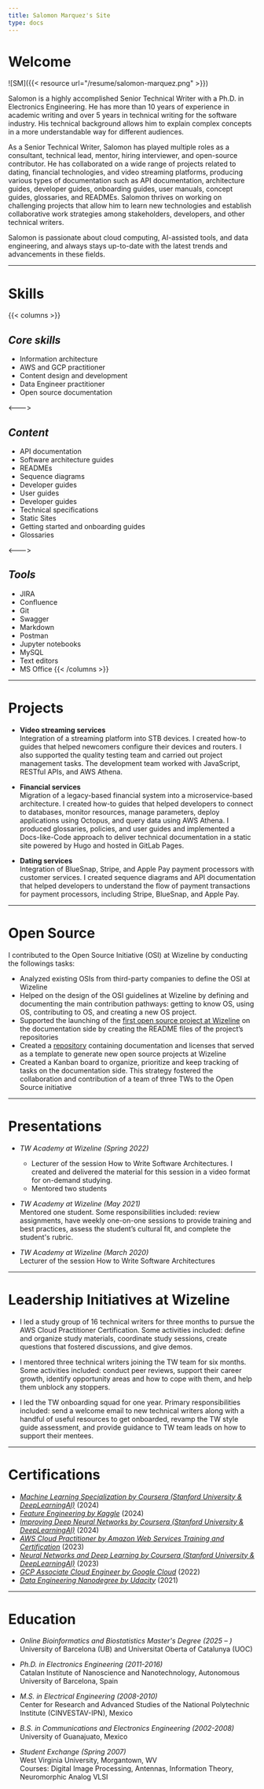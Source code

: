 ```yaml
---
title: Salomon Marquez's Site
type: docs
---
```


# **Welcome**

![SM]({{< resource url="/resume/salomon-marquez.png" >}})
&nbsp; 

Salomon is a highly accomplished Senior Technical Writer with a Ph.D. in Electronics Engineering. He has more than 10 years of experience in academic writing and over 5 years in technical writing for the software industry. His technical background allows him to explain complex concepts in a more understandable way for different audiences.

As a Senior Technical Writer, Salomon has played multiple roles as a consultant, technical lead, mentor, hiring interviewer, and open-source contributor. He has collaborated on a wide range of projects related to dating, financial technologies, and video streaming platforms, producing various types of documentation such as API documentation, architecture guides, developer guides, onboarding guides, user manuals, concept guides, glossaries, and READMEs. Salomon thrives on working on challenging projects that allow him to learn new technologies and establish collaborative work strategies among stakeholders, developers, and other technical writers.

Salomon is passionate about cloud computing, AI-assisted tools, and data engineering, and always stays up-to-date with the latest trends and advancements in these fields. 

---
# **Skills**
{{< columns >}} <!-- begin columns block -->
## *Core skills*
- Information architecture
- AWS and GCP practitioner 
- Content design and development
- Data Engineer practitioner
- Open source documentation

<---> <!-- magic separator, between columns -->

## *Content*
- API documentation
- Software architecture guides
- READMEs
- Sequence diagrams
- Developer guides
- User guides
- Developer guides
- Technical specifications
- Static Sites
- Getting started and onboarding guides
- Glossaries

<---> <!-- magic separator, between columns -->

## *Tools*
- JIRA
- Confluence
- Git
- Swagger
- Markdown
- Postman
- Jupyter notebooks
- MySQL
- Text editors
- MS Office
{{< /columns >}}

---
# **Projects**
- **Video streaming services** \
    Integration of a streaming platform into STB devices. I created how-to guides that helped newcomers configure their devices and routers. I also supported the quality testing team and carried out project management tasks. The development team worked with JavaScript, RESTful APIs, and AWS Athena.

- **Financial services** \
    Migration of a legacy-based financial system into a microservice-based architecture. I created how-to guides that helped developers to connect to databases, monitor resources, manage parameters, deploy applications using Octopus, and query data using AWS Athena. I produced glossaries, policies, and user guides and implemented a Docs-like-Code approach to deliver technical documentation in a static site powered by Hugo and hosted in GitLab Pages.

- **Dating services** \
    Integration of BlueSnap, Stripe, and Apple Pay payment processors with customer services. I created sequence diagrams and API documentation that helped developers to understand the flow of payment transactions for payment processors, including Stripe, BlueSnap, and Apple Pay.

---
# **Open Source**
I contributed to the Open Source Initiative (OSI) at Wizeline by conducting the followings tasks:

- Analyzed existing OSIs from third-party companies to define the OSI at Wizeline
- Helped on the design of the OSI guidelines at Wizeline by defining and documenting the main contribution pathways: getting to know OS, using OS, contributing to OS, and creating a new OS project. 
- Supported the launching of the [first open source project at Wizeline](https://github.com/WizelineLabs/gitwize-fe) on the documentation side by creating the README files of the project’s repositories
- Created a [repository](https://github.com/WizelineLabs/template) containing documentation and licenses that served as a template to generate new open source projects at Wizeline
- Created a Kanban board to organize, prioritize and keep tracking of tasks on the documentation side. This strategy fostered the collaboration and contribution of a team of three TWs to the Open Source initiative


---
# **Presentations**
- *TW Academy at Wizeline (Spring 2022)* 
    - Lecturer of the session How to Write Software Architectures. I created and delivered the material for this session in a video format for on-demand studying. 
    - Mentored two students 

- *TW Academy at Wizeline (May 2021)* \
    Mentored one student. Some responsibilities included: review assignments, have weekly one-on-one sessions to provide training and best practices, assess the student’s cultural fit, and complete the student's rubric.

- *TW Academy at Wizeline (March 2020)* \
    Lecturer of the session How to Write Software Architectures 

---
# **Leadership Initiatives at Wizeline**

- I led a study group of 16 technical writers for three months to pursue the AWS Cloud Practitioner Certification. Some activities included: define and organize study materials, coordinate study sessions, create questions that fostered discussions, and give demos.

- I mentored three technical writers joining the TW team for six months. Some activities included: conduct peer reviews, support their career growth, identify opportunity areas and how to cope with them, and help them unblock any stoppers.

- I led the TW onboarding squad for one year. Primary responsibilities included: send a welcome email to new technical writers along with a handful of useful resources to get onboarded, revamp the TW style guide assessment, and provide guidance to TW team leads on how to support their mentees.

---
# **Certifications**
- [*Machine Learning Specialization by Coursera (Stanford University & DeepLearningAI)*](https://www.coursera.org/account/accomplishments/specialization/IDURPJ8T83YU) (2024)
- [*Feature Engineering by Kaggle*](https://www.kaggle.com/learn/certification/sblaizer/feature-engineering) (2024)
- [*Improving Deep Neural Networks by Coursera (Stanford University & DeepLearningAI)*](https://www.coursera.org/account/accomplishments/certificate/STXS68SE9XFG) (2024)
- [*AWS Cloud Practitioner by Amazon Web Services Training and Certification*](https://www.credly.com/badges/fa219cd5-5450-4123-a264-9ffa254c7e5a) (2023)
- [*Neural Networks and Deep Learning by Coursera (Stanford University & DeepLearningAI)*](https://www.coursera.org/account/accomplishments/certificate/V5MFW67VBL8E) (2023)
- [*GCP Associate Cloud Engineer by Google Cloud*](https://www.credential.net/76455e35-4fe7-4775-a90c-1ed52196444b) (2022)
- [*Data Engineering Nanodegree by Udacity*](https://www.udacity.com/certificate/GJQ6XA9K) (2021)


---
# **Education**
- *Online Bioinformatics and Biostatistics Master's Degree (2025 – )* \
  University of Barcelona (UB) and Universitat Oberta of Catalunya (UOC)

- *Ph.D. in Electronics Engineering (2011-2016)* \
  Catalan Institute of Nanoscience and Nanotechnology, Autonomous University of Barcelona, Spain 

- *M.S. in Electrical Engineering (2008-2010)* \
  Center for Research and Advanced Studies of the National Polytechnic Institute (CINVESTAV-IPN), Mexico 

- *B.S. in Communications and Electronics Engineering (2002-2008)* \
  University of Guanajuato, Mexico 

- *Student Exchange (Spring 2007)* \
  West Virginia University, Morgantown, WV \
  Courses: Digital Image Processing, Antennas, Information Theory, Neuromorphic Analog VLSI 
